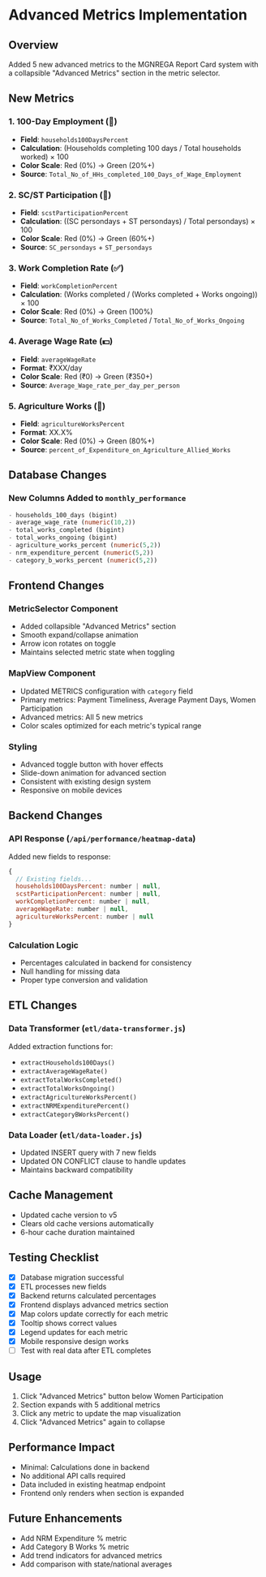 # Advanced Metrics Implementation

## Overview
Added 5 new advanced metrics to the MGNREGA Report Card system with a collapsible "Advanced Metrics" section in the metric selector.

## New Metrics

### 1. 100-Day Employment (💯)
- **Field**: `households100DaysPercent`
- **Calculation**: (Households completing 100 days / Total households worked) × 100
- **Color Scale**: Red (0%) → Green (20%+)
- **Source**: `Total_No_of_HHs_completed_100_Days_of_Wage_Employment`

### 2. SC/ST Participation (🤝)
- **Field**: `scstParticipationPercent`
- **Calculation**: ((SC persondays + ST persondays) / Total persondays) × 100
- **Color Scale**: Red (0%) → Green (60%+)
- **Source**: `SC_persondays` + `ST_persondays`

### 3. Work Completion Rate (✅)
- **Field**: `workCompletionPercent`
- **Calculation**: (Works completed / (Works completed + Works ongoing)) × 100
- **Color Scale**: Red (0%) → Green (100%)
- **Source**: `Total_No_of_Works_Completed` / `Total_No_of_Works_Ongoing`

### 4. Average Wage Rate (💵)
- **Field**: `averageWageRate`
- **Format**: ₹XXX/day
- **Color Scale**: Red (₹0) → Green (₹350+)
- **Source**: `Average_Wage_rate_per_day_per_person`

### 5. Agriculture Works (🌾)
- **Field**: `agricultureWorksPercent`
- **Format**: XX.X%
- **Color Scale**: Red (0%) → Green (80%+)
- **Source**: `percent_of_Expenditure_on_Agriculture_Allied_Works`

## Database Changes

### New Columns Added to `monthly_performance`
```sql
- households_100_days (bigint)
- average_wage_rate (numeric(10,2))
- total_works_completed (bigint)
- total_works_ongoing (bigint)
- agriculture_works_percent (numeric(5,2))
- nrm_expenditure_percent (numeric(5,2))
- category_b_works_percent (numeric(5,2))
```

## Frontend Changes

### MetricSelector Component
- Added collapsible "Advanced Metrics" section
- Smooth expand/collapse animation
- Arrow icon rotates on toggle
- Maintains selected metric state when toggling

### MapView Component
- Updated METRICS configuration with `category` field
- Primary metrics: Payment Timeliness, Average Payment Days, Women Participation
- Advanced metrics: All 5 new metrics
- Color scales optimized for each metric's typical range

### Styling
- Advanced toggle button with hover effects
- Slide-down animation for advanced section
- Consistent with existing design system
- Responsive on mobile devices

## Backend Changes

### API Response (`/api/performance/heatmap-data`)
Added new fields to response:
```javascript
{
  // Existing fields...
  households100DaysPercent: number | null,
  scstParticipationPercent: number | null,
  workCompletionPercent: number | null,
  averageWageRate: number | null,
  agricultureWorksPercent: number | null
}
```

### Calculation Logic
- Percentages calculated in backend for consistency
- Null handling for missing data
- Proper type conversion and validation

## ETL Changes

### Data Transformer (`etl/data-transformer.js`)
Added extraction functions for:
- `extractHouseholds100Days()`
- `extractAverageWageRate()`
- `extractTotalWorksCompleted()`
- `extractTotalWorksOngoing()`
- `extractAgricultureWorksPercent()`
- `extractNRMExpenditurePercent()`
- `extractCategoryBWorksPercent()`

### Data Loader (`etl/data-loader.js`)
- Updated INSERT query with 7 new fields
- Updated ON CONFLICT clause to handle updates
- Maintains backward compatibility

## Cache Management
- Updated cache version to v5
- Clears old cache versions automatically
- 6-hour cache duration maintained

## Testing Checklist
- [x] Database migration successful
- [x] ETL processes new fields
- [x] Backend returns calculated percentages
- [x] Frontend displays advanced metrics section
- [x] Map colors update correctly for each metric
- [x] Tooltip shows correct values
- [x] Legend updates for each metric
- [x] Mobile responsive design works
- [ ] Test with real data after ETL completes

## Usage
1. Click "Advanced Metrics" button below Women Participation
2. Section expands with 5 additional metrics
3. Click any metric to update the map visualization
4. Click "Advanced Metrics" again to collapse

## Performance Impact
- Minimal: Calculations done in backend
- No additional API calls required
- Data included in existing heatmap endpoint
- Frontend only renders when section is expanded

## Future Enhancements
- Add NRM Expenditure % metric
- Add Category B Works % metric
- Add trend indicators for advanced metrics
- Add comparison with state/national averages
